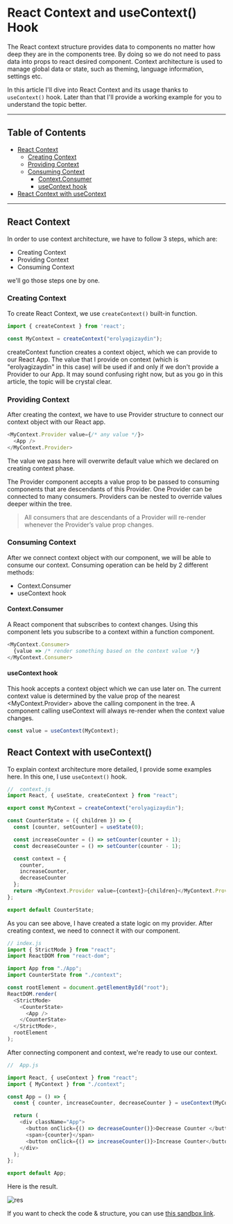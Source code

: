 # React Context and useContext() Hook

The React context structure provides data to components no matter how deep they are in the components tree. By doing so we do not need to pass data into props to react desired component. Context architecture is used to manage global data or state, such as theming, language information, settings etc.

In this article I'll dive into React Context and its usage thanks to `useContext()` hook. Later than that I'll provide a working example for you to understand the topic better.

---
## Table of Contents

- [React Context](#react-context)
  - [Creating Context](#creating-context)
  - [Providing Context](#providing-context)
  - [Consuming Context](#consuming-context)
    - [Context.Consumer](#context-consumer)
    - [useContext hook](#usecontext-hook)
- [React Context with useContext](#react-context-with-usecontext--)
---


## React Context

In order to use context architecture, we have to follow 3 steps, which are:

- Creating Context
- Providing Context
- Consuming Context

we'll go those steps one by one.


### Creating Context

To create React Context, we use `createContext()` built-in function.

```js
import { createContext } from 'react';

const MyContext = createContext("erolyagizaydin");
``` 

createContext function creates a context object, which we can provide to our React App. The value that I provide on context (which is "erolyagizaydin" in this case) will be used if and only if we don't provide a Provider to our App. It may sound confusing right now, but as you go in this article, the topic will be crystal clear.

### Providing Context

After creating the context, we have to use Provider structure to connect our context object with our React app.

```js
<MyContext.Provider value={/* any value */}>
  <App />
</MyContext.Provider>
```

The value we pass here will overwrite default value which we declared on creating context phase.

The Provider component accepts a value prop to be passed to consuming components that are descendants of this Provider. One Provider can be connected to many consumers. Providers can be nested to override values deeper within the tree.

> All consumers that are descendants of a Provider will re-render whenever the Provider’s value prop changes.

### Consuming Context

After we connect context object with our component, we will be able to consume our context. Consuming operation can be held by 2 different methods:

- Context.Consumer
- useContext hook

#### Context.Consumer

A React component that subscribes to context changes. Using this component lets you subscribe to a context within a function component.

```js
<MyContext.Consumer>
  {value => /* render something based on the context value */}
</MyContext.Consumer>
```

#### useContext hook

This hook accepts a context object which we can use later on. The current context value is determined by the value prop of the nearest <MyContext.Provider> above the calling component in the tree. A component calling useContext will always re-render when the context value changes.

```js
const value = useContext(MyContext);
```

## React Context with useContext()

To explain context architecture more detailed, I provide some examples here. In this one, I use `useContext()` hook.

```js
//  context.js
import React, { useState, createContext } from "react";

export const MyContext = createContext("erolyagizaydin");

const CounterState = ({ children }) => {
  const [counter, setCounter] = useState(0);

  const increaseCounter = () => setCounter(counter + 1);
  const decreaseCounter = () => setCounter(counter - 1);

  const context = {
    counter,
    increaseCounter,
    decreaseCounter
  };
  return <MyContext.Provider value={context}>{children}</MyContext.Provider>;
};

export default CounterState;
```

As you can see above, I have created a state logic on my provider. After creating context, we need to connect it with our component.

```js
// index.js
import { StrictMode } from "react";
import ReactDOM from "react-dom";

import App from "./App";
import CounterState from "./context";

const rootElement = document.getElementById("root");
ReactDOM.render(
  <StrictMode>
    <CounterState>
      <App />
    </CounterState>
  </StrictMode>,
  rootElement
);
```

After connecting component and context, we're ready to use our context.

```js
//  App.js

import React, { useContext } from "react";
import { MyContext } from "./context";

const App = () => {
  const { counter, increaseCounter, decreaseCounter } = useContext(MyContext);

  return (
    <div className="App">
      <button onClick={() => decreaseCounter()}>Decrease Counter </button>
      <span>{counter}</span>
      <button onClick={() => increaseCounter()}>Increase Counter</button>
    </div>
  );
};

export default App;
```

Here is the result.

![res](/context-1.jpg)

If you want to check the code & structure, you can use [this sandbox link](https://codesandbox.io/s/dreamy-babycat-vlg4do).


